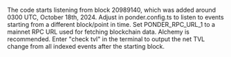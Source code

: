 The code starts listening from block 20989140, which was added around 0300 UTC, October 18th, 2024. Adjust in ponder.config.ts to listen to events starting from a different block/point in time.
Set PONDER_RPC_URL_1 to a mainnet RPC URL used for fetching blockchain data. Alchemy is recommended.
Enter "check tvl" in the terminal to output the net TVL change from all indexed events after the starting block.
